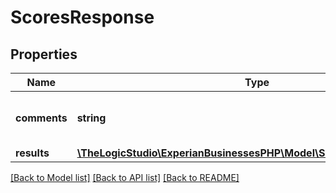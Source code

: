 # ScoresResponse

## Properties
Name | Type | Description | Notes
------------ | ------------- | ------------- | -------------
**comments** | **string** | Comments with response | [optional] [default to 'test123']
**results** | [**\TheLogicStudio\ExperianBusinessesPHP\Model\ScoresResponseResults**](ScoresResponseResults.md) |  | [optional] 

[[Back to Model list]](../README.md#documentation-for-models) [[Back to API list]](../README.md#documentation-for-api-endpoints) [[Back to README]](../README.md)


